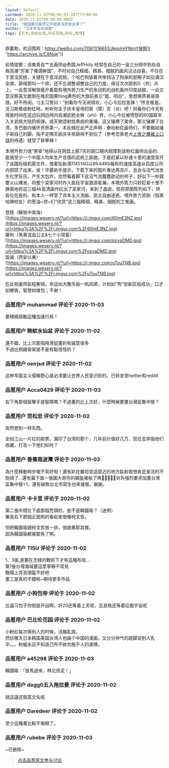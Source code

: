 ```yaml
---
layout: default
Lastmod: 2020-11-02T06:06:03.397772+00:00
date: 2020-11-02T00:00:00.000Z
title: "墙国粪红画师又开始意淫武统台湾了"
author: "习羊羊与灰战狼"
tags: [艺术,武统台湾,欢乐恶搞,粉红,微博]
---
```


原萎勃，欢迎围观：https://weibo.com/7097016651/JkqolmYNm([快照]( "https://archive.is/C8Nqk"))  
  
前情提要：该粪青自艹五画师@奇圆JeffHoly 经常在自己的一亩三分网中到处自我高潮“厉害了俺滴肿国”，不时对自己精细、精甚、细腻的画风沾沾自喜，不仅在于意淫武统，关键在于意淫武统。个哈巴狗舔着共惨裆沾了狗屎的屁眼子如见满汉全席，舔得那叫一个欢，还不忘调整调整自己的力度，保证次次舔到G（共）点上，一会意淫解放菌开着载有境外势力生产的发动机的战机轰炸印度战狼，一会又意淫蔡英文跪倒在维尼国黄fóng黄色的大旗前表示“能、明白”，思想境界甚是局限，好不热闹。刁主习曾曰：“别看你今天闹得欢，小心今后拉氢弹！”所言极是。法习斯煮疫粉红呐，听听你主子庆丰皇帝的智（障）言（论）吧！别看你们今天有得是时间在这边玩网边颅内高潮武统全奭（shì）界，小心今后被愤怒的80国联军入关武统大陆扔核弹。成天歌颂射烩煮疫的重锤，这又锤爆了美帝，那又锤爆了台湾，多巴胺内循环世界第一。本反贼在此严正声明：奉劝粉红画师们，不要搬起锤子砸自己的脚，指不定哪天舔庆丰帝舔得不到位了（参考您家老犬[上帝之鹰被上口球](https://pincong.rocks/article/24938 "https://pincong.rocks/article/24938")的待遇）就受了铁拳辣！  
  
本境外势力很“荣幸”地得以在网盘上那7天的窗口期内观摩到该粉红画师出品的、能值至少一个中国人均年生产总值的武统三部曲，于是赶紧以秒速十里的速度突开了该国际级机密文件，借着坠新滴114514G以89.64Kb每秒的速度高速从百度公司内部窃了出来。诶！华萎助手提示，下载下来的图片重达两百斤，且会与沼气池发生化学反应，产生大包炸。忽然看着脚下这沼气池蠢蠢欲动的样子，好似下一秒就要火山爆发、将整个梁家河村炸入疯狂宇宙遨游星瀚，本境外势力只好赶紧十里不换肩地将这三幅4k高清画作扛出了梁家河，来到了晶囱，现将原图陈列如下，供各位在座的、和本人一样受了资本主义洗脑、民主自由迷惑、境外势力资助（指某哈佛校友）的葱油~饼~们“欣赏”这三幅精细、精甚、细腻的工笔画。  
  
登陸（解放中南海）  
![https://images.weserv.nl/?url=https://i.imgur.com/60mE3NZ.jpg](https://images.weserv.nl/?url=https%3A%2F%2Fi.imgur.com%2F60mE3NZ.jpg)  
審判（黑黄混血公主&七个小常委）  
![https://images.weserv.nl/?url=https://i.imgur.com/pzyaDMD.jpg](https://images.weserv.nl/?url=https%3A%2F%2Fi.imgur.com%2FpzyaDMD.jpg)  
毀滅（西安以東）  
![https://images.weserv.nl/?url=https://i.imgur.com/uTouTNB.jpg](https://images.weserv.nl/?url=https%3A%2F%2Fi.imgur.com%2FuTouTNB.jpg)  
  
在此祝画师前程撕锦，命运如大撒币般一帆风顺，计划如“熊”安新区般成功，口才如梗爽，智慧如维包；不谢！

            
### 品葱用户 **muhammad** 评论于 2020-11-03
        
要積極鼓勵這種加速行爲！
        


            
### 品葱用户 **無紋水仙盆** 评论于 2020-11-02
        
還不錯，比上次那個用滑鼠畫的有誠意很多  
不過比例跟骨架是不是有點怪怪的？
        


            
### 品葱用户 **oeirjsd** 评论于 2020-11-02
        
这种军国主义侵略野心是必须要让世界人民意识到的。已转发至twitter和reddit
        


            
### 品葱用户 **Acca0429** 评论于 2020-11-03
        
右下角那個狙擊手是智障嗎？不過畫的比上次好，什麼時候要畫台灣區集中營？
        


            
### 品葱用户 **范松忠** 评论于 2020-11-02
        
突然想到一样东西。  
  
全狱江山一片红的邮票，漏印了台湾的那个，几年前价值好几万，现在去举报他们收藏，打击一下他们如何？
        


            
### 品葱用户 **香蕉南波灣** 评论于 2020-11-03
        
為什麼移動時步槍不背好啦！還有趴在離坦克這麼近的地方臥射我想肯定是活的不耐煩了...還有最下面一張圖大哥你的鋼盔被偷了嗎🤣🤣🤣🤣🤣另外強烈要求加畫台灣區集中營+1，還有破敗台北市寫生也來幾張，謝謝。
        


            
### 品葱用户 **卡卡里** 评论于 2020-11-02
        
第二張中間左下處那個禿頭的，是不是韓國瑜？（迷惘）  
畢竟右下那個正面照的看起來很像柯文哲。  
  
但把韓國瑜跟柯文哲放一排，很詭異耶其實。  
因為韓國瑜都被罷免了啊。
        


            
### 品葱用户 **TISU** 评论于 2020-11-02
        
1、3張,是要在怎樣的戰術下才有這種布局...  
第1張台灣海域要這麼寧靜不常見  
戰場上弄丟頭盔不好吧  
畫工是真的不錯啦~期待更多作品
        


            
### 品葱用户 **小狗包帝** 评论于 2020-11-02
        
怂逼习包子你倒是开战啊，奸20还等着上天呢，瓦良格还等着征服宇宙呢
        


            
### 品葱用户 **巴比伦花园** 评论于 2020-11-02
        
小粉红每次辱别人的时候，活蹦乱跳，  
然后哪天日本韩国美国台湾人也画个中国的漫画，又分分钟气的跳脚说别人乳华。。。粉蛆永远不知道己所不欲勿施于人的道理。
        


            
### 品葱用户 **a45298** 评论于 2020-11-03
        
韓國瑜：「放馬過來，林北但泥！」
        


            
### 品葱用户 **dogg0五入拖拉曼** 评论于 2020-11-02
        
就这逼还取英文名呢
        


            
### 品葱用户 **Daredeer** 评论于 2020-11-02
        
至少這種畫比較不傷眼了。
        


            
### 品葱用户 **rubebe** 评论于 2020-11-03
        
~已删除~
        






> [点击品葱原文参与讨论](https://pincong.rocks/article/25773)

